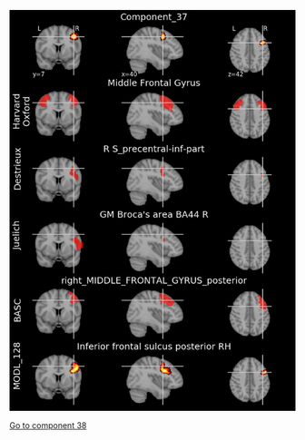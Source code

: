 


![37](preliminary/37.jpg "Component 37")

[Go to component 38](https://parietal-inria.github.io/MODL_atlas/1024/38 "Component 38")